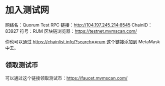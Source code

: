 # 加入测试网

网络名：Quorum Test
RPC 链接：http://104.197.245.214:8545
ChainID：83927
符号：RUM
区块链浏览器：https://testnet.mvmscan.com/

你也可以通过 https://chainlist.info/?search==rum 这个链接添加到 MetaMask 中去。

## 领取测试币

可以通过这个链接领取测试币：https://faucet.mvmscan.com/
